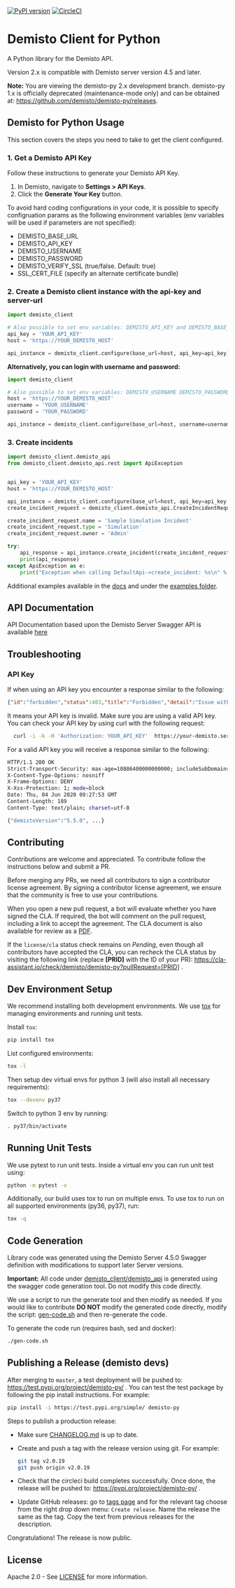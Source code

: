 [![PyPI version](https://badge.fury.io/py/demisto-py.svg)](https://badge.fury.io/py/demisto-py)
[![CircleCI](https://circleci.com/gh/demisto/demisto-py/tree/master.svg?style=svg)](https://circleci.com/gh/demisto/demisto-py/tree/master)

# Demisto Client for Python

A Python library for the Demisto API.

Version 2.x is compatible with Demisto server version 4.5 and later.

**Note:** You are viewing the demisto-py 2.x development branch. demisto-py 1.x is officially deprecated (maintenance-mode only) and can be obtained at: <https://github.com/demisto/demisto-py/releases>.

## Demisto for Python Usage

This section covers the steps you need to take to get the client configured.

### 1. Get a Demisto API Key

Follow these instructions to generate your Demisto API Key.

1. In Demisto, navigate to **Settings > API Keys**.
2. Click the **Generate Your Key** button.

To avoid hard coding configurations in your code, it is possible to specify configruation params
as the following environment variables (env variables will be used if parameters are not specified):

* DEMISTO_BASE_URL
* DEMISTO_API_KEY
* DEMISTO_USERNAME
* DEMISTO_PASSWORD
* DEMISTO_VERIFY_SSL (true/false. Default: true)
* SSL_CERT_FILE (specify an alternate certificate bundle)

### 2. Create a Demisto client instance with the api-key and server-url

```python
import demisto_client

# Also possible to set env variables: DEMISTO_API_KEY and DEMISTO_BASE_URL
api_key = 'YOUR_API_KEY'
host = 'https://YOUR_DEMISTO_HOST'

api_instance = demisto_client.configure(base_url=host, api_key=api_key)

```

**Alternatively, you can login with username and password:**

```python
import demisto_client

# Also possible to set env variables: DEMISTO_USERNAME DEMISTO_PASSWORD and DEMISTO_BASE_URL
host = 'https://YOUR_DEMISTO_HOST'
username = 'YOUR_USERNAME'
password = 'YOUR_PASSWORD'

api_instance = demisto_client.configure(base_url=host, username=username, password=password)
```

### 3. Create incidents

```python
import demisto_client.demisto_api
from demisto_client.demisto_api.rest import ApiException


api_key = 'YOUR_API_KEY'
host = 'https://YOUR_DEMISTO_HOST'

api_instance = demisto_client.configure(base_url=host, api_key=api_key, debug=False)
create_incident_request = demisto_client.demisto_api.CreateIncidentRequest()

create_incident_request.name = 'Sample Simulation Incident'
create_incident_request.type = 'Simulation'
create_incident_request.owner = 'Admin'

try:
    api_response = api_instance.create_incident(create_incident_request=create_incident_request)
    print(api_response)
except ApiException as e:
    print("Exception when calling DefaultApi->create_incident: %s\n" % e)

```

Additional examples available in the [docs](docs/README.md) and under the [examples folder](examples/).

## API Documentation

API Documentation based upon the Demisto Server Swagger API is available [here](docs/README.md)

## Troubleshooting

### API Key

If when using an API key you encounter a response similar to the following:

```json
{"id":"forbidden","status":403,"title":"Forbidden","detail":"Issue with CSRF code","error":"http: named cookie not present","encrypted":false,"multires":null}
```

It means your API key is invalid. Make sure you are using a valid API key. You can check your API key by using curl with the following request:

```bash
  curl -i -k -H 'Authorization: YOUR_API_KEY'  https://your-demisto.server.url/about
```

For a valid API key you will receive a response similar to the following:

```BASH
HTTP/1.1 200 OK
Strict-Transport-Security: max-age=10886400000000000; includeSubDomains
X-Content-Type-Options: nosniff
X-Frame-Options: DENY
X-Xss-Protection: 1; mode=block
Date: Thu, 04 Jun 2020 09:27:53 GMT
Content-Length: 189
Content-Type: text/plain; charset=utf-8

{"demistoVersion":"5.5.0", ...}
```

## Contributing

Contributions are welcome and appreciated. To contribute follow the instructions below and submit a PR.

Before merging any PRs, we need all contributors to sign a contributor license agreement. By signing a contributor license agreement, we ensure that the community is free to use your contributions.

When you open a new pull request, a bot will evaluate whether you have signed the CLA. If required, the bot will comment on the pull request, including a link to accept the agreement. The CLA document is also available for review as a [PDF](https://github.com/demisto/content/blob/master/docs/cla.pdf).

If the `license/cla` status check remains on *Pending*, even though all contributors have accepted the CLA, you can recheck the CLA status by visiting the following link (replace **[PRID]** with the ID of your PR): <https://cla-assistant.io/check/demisto/demisto-py?pullRequest=[PRID>] .

## Dev Environment Setup

We recommend installing both development environments. We use [tox](https://github.com/tox-dev/tox) for managing environments and running unit tests.

Install `tox`:

```bash
pip install tox
```

List configured environments:

```bash
tox -l
```

Then setup dev virtual envs for python 3 (will also install all necessary requirements):

```bash
tox --devenv py37
```

Switch to python 3 env by running:

```bash
. py37/bin/activate
```

## Running Unit Tests

We use pytest to run unit tests. Inside a virtual env you can run unit test using:

```bash
python -m pytest -v
```

Additionally, our build uses tox to run on multiple envs. To use tox to run on all supported environments (py36, py37), run:

```bash
tox -q  
```

## Code Generation

Library code was generated using the Demisto Server 4.5.0 Swagger definition with modifications to support later Server versions.

**Important:** All code under [demisto_client/demisto_api](demisto_client/demisto_api) is generated using the swagger code generation tool. Do not modify this code directly.

We use a script to run the generate tool and then modify as needed.
If you would like to contribute **DO NOT** modify the generated code directly, modify the script: [gen-code.sh](gen-code.sh) and then re-generate the code.

To generate the code run (requires bash, sed and docker):

```bash
./gen-code.sh
```

## Publishing a Release (demisto devs)

After merging to `master`, a test deployment will be pushed to: <https://test.pypi.org/project/demisto-py/> .
You can test the test package by following the pip install instructions. For example:

```bash
pip install -i https://test.pypi.org/simple/ demisto-py
```

Steps to publish a production release:

* Make sure [CHANGELOG.md](CHANGELOG.md) is up to date.
* Create and push a tag with the release version using git. For example:

  ```bash
  git tag v2.0.19
  git push origin v2.0.19
  ```

* Check that the circleci build completes successfully. Once done, the release will be pushed to: <https://pypi.org/project/demisto-py/> .
* Update GitHub releases: go to [tags page](https://github.com/demisto/demisto-py/tags) and for the relevant tag choose from the right drop down menu: `Create release`. Name the release the same as the tag. Copy the text from previous releases for the description.

Congratulations! The release is now public.

## License

Apache 2.0 - See [LICENSE](LICENSE) for more information.

